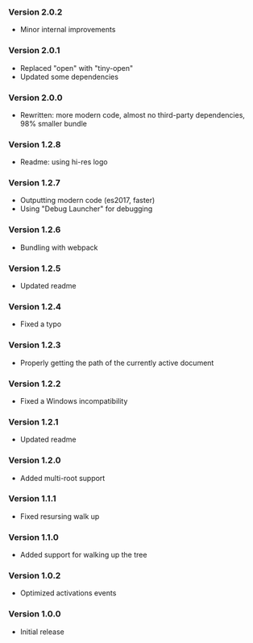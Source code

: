 ### Version 2.0.2
- Minor internal improvements

### Version 2.0.1
- Replaced "open" with "tiny-open"
- Updated some dependencies

### Version 2.0.0
- Rewritten: more modern code, almost no third-party dependencies, 98% smaller bundle

### Version 1.2.8
- Readme: using hi-res logo

### Version 1.2.7
- Outputting modern code (es2017, faster)
- Using "Debug Launcher" for debugging

### Version 1.2.6
- Bundling with webpack

### Version 1.2.5
- Updated readme

### Version 1.2.4
- Fixed a typo

### Version 1.2.3
- Properly getting the path of the currently active document

### Version 1.2.2
- Fixed a Windows incompatibility

### Version 1.2.1
- Updated readme

### Version 1.2.0
- Added multi-root support

### Version 1.1.1
- Fixed resursing walk up

### Version 1.1.0
- Added support for walking up the tree

### Version 1.0.2
- Optimized activations events

### Version 1.0.0
- Initial release
